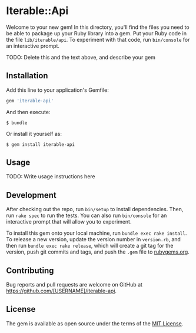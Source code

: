 # Iterable::Api

Welcome to your new gem! In this directory, you'll find the files you need to be able to package up your Ruby library into a gem. Put your Ruby code in the file `lib/iterable/api`. To experiment with that code, run `bin/console` for an interactive prompt.

TODO: Delete this and the text above, and describe your gem

## Installation

Add this line to your application's Gemfile:

```ruby
gem 'iterable-api'
```

And then execute:

    $ bundle

Or install it yourself as:

    $ gem install iterable-api

## Usage

TODO: Write usage instructions here

## Development

After checking out the repo, run `bin/setup` to install dependencies. Then, run `rake spec` to run the tests. You can also run `bin/console` for an interactive prompt that will allow you to experiment.

To install this gem onto your local machine, run `bundle exec rake install`. To release a new version, update the version number in `version.rb`, and then run `bundle exec rake release`, which will create a git tag for the version, push git commits and tags, and push the `.gem` file to [rubygems.org](https://rubygems.org).

## Contributing

Bug reports and pull requests are welcome on GitHub at https://github.com/[USERNAME]/iterable-api.


## License

The gem is available as open source under the terms of the [MIT License](http://opensource.org/licenses/MIT).


